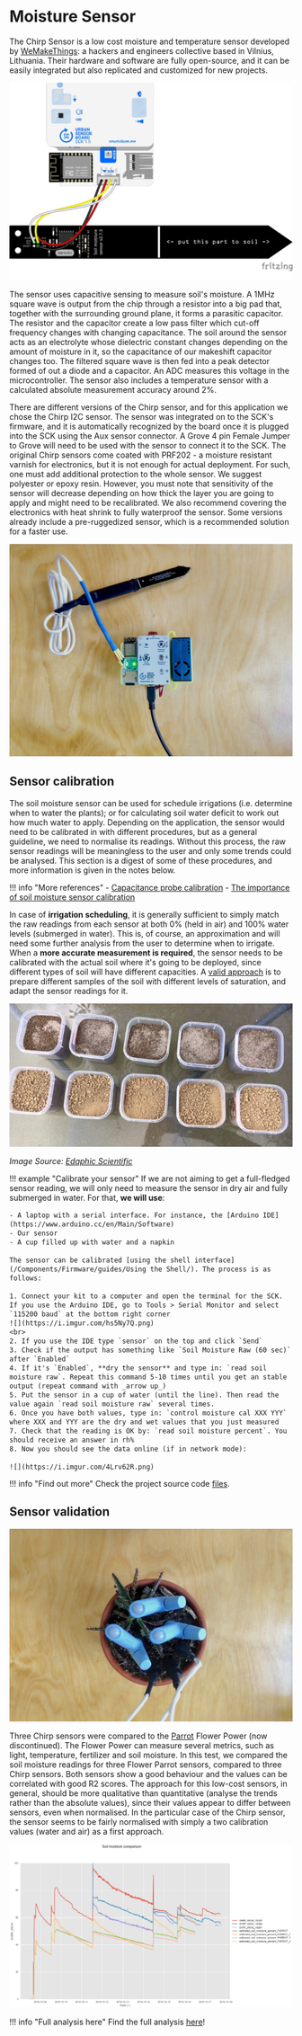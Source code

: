 # Moisture Sensor

The Chirp Sensor is a low cost moisture and temperature sensor developed by [WeMakeThings](https://wemakethings.net/chirp/): a hackers and engineers collective based in Vilnius, Lithuania. Their hardware and software are fully open-source, and it can be easily integrated but also replicated and customized for new projects. 

![Chirp](/assets/images/chirp.png)

The sensor uses capacitive sensing to measure soil's moisture. A 1MHz square wave is output from the chip through a resistor into a big pad that, together with the surrounding ground plane, it forms a parasitic capacitor. The resistor and the capacitor create a low pass filter which cut-off frequency changes with changing capacitance. The soil around the sensor acts as an electrolyte whose dielectric constant changes depending on the amount of moisture in it, so the capacitance of our makeshift capacitor changes too. The filtered square wave is then fed into a peak detector formed of out a diode and a capacitor. An ADC measures this voltage in the microcontroller. The sensor also includes a temperature sensor with a calculated absolute measurement accuracy around 2%.

There are different versions of the Chirp sensor, and for this application we chose the Chirp I2C sensor. The sensor was integrated on to the SCK's firmware, and it is automatically recognized by the board once it is plugged into the SCK using the Aux sensor connector. A Grove 4 pin Female Jumper to Grove will need to be used with the sensor to connect it to the SCK. The original Chirp sensors come coated with PRF202 - a moisture resistant varnish for electronics, but it is not enough for actual deployment. For such, one must add additional protection to the whole sensor. We suggest polyester or epoxy resin. However, you must note that sensitivity of the sensor will decrease depending on how thick the layer you are going to apply and might need to be recalibrated. We also recommend covering the electronics with heat shrink to fully waterproof the sensor. Some versions already include a pre-ruggedized sensor, which is a recommended solution for a faster use.

![](/assets/images/chirp_01.jpg)

## Sensor calibration

The soil moisture sensor can be used for schedule irrigations (i.e. determine when to water the plants); or for calculating soil water deficit to work out how much water to apply. Depending on the application, the sensor would need to be calibrated in with different procedures, but as a general guideline, we need to normalise its readings. Without this process, the raw sensor readings will be meaningless to the user and only some trends could be analysed. This section is a digest of some of these procedures, and more information is given in the notes below.

!!! info "More references"
    - [Capacitance probe calibration](https://www.daf.qld.gov.au/__data/assets/pdf_file/0018/55170/Capacitance-Probe-Calibration.pdf)
    - [The importance of soil moisture sensor calibration](https://www.edaphic.com.au/soil-water-compendium/soil-moisture-sensor-calibration/)

In case of **irrigation scheduling**, it is generally sufficient to simply match the raw readings from each sensor at both 0% (held in air) and 100% water levels (submerged in water). This is, of course, an approximation and will need some further analysis from the user to determine when to irrigate. When a **more accurate measurement is required**, the sensor needs to be calibrated with the actual soil where it's going to be deployed, since different types of soil will have different capacities. A [valid approach](https://www.edaphic.com.au/soil-water-compendium/soil-moisture-sensor-calibration/) is to prepare different samples of the soil with different levels of saturation, and adapt the sensor readings for it.


![](/assets/images/calibration_soil_buckets.jpg)

_Image Source: [Edaphic Scientific](https://www.edaphic.com.au/soil-water-compendium/soil-moisture-sensor-calibration/)_

!!! example "Calibrate your sensor"
    If we are not aiming to get a full-fledged sensor reading, we will only need to measure the sensor in dry air and fully submerged in water. For that, **we will use**:

    - A laptop with a serial interface. For instance, the [Arduino IDE](https://www.arduino.cc/en/Main/Software)
    - Our sensor
    - A cup filled up with water and a napkin

    The sensor can be calibrated [using the shell interface](/Components/Firmware/guides/Using the Shell/). The process is as follows:

    1. Connect your kit to a computer and open the terminal for the SCK. If you use the Arduino IDE, go to Tools > Serial Monitor and select `115200 baud` at the bottom right corner
    ![](https://i.imgur.com/hs5Ny7Q.png)
    <br>
    2. If you use the IDE type `sensor` on the top and click `Send`
    3. Check if the output has something like `Soil Moisture Raw (60 sec)` after `Enabled`
    4. If it's `Enabled`, **dry the sensor** and type in: `read soil moisture raw`. Repeat this command 5-10 times until you get an stable output (repeat command with _arrow up_)
    5. Put the sensor in a cup of water (until the line). Then read the value again `read soil moisture raw` several times.
    6. Once you have both values, type in: `control moisture cal XXX YYY` where XXX and YYY are the dry and wet values that you just measured
    7. Check that the reading is OK by: `read soil moisture percent`. You should receive an answer in rh%
    8. Now you should see the data online (if in network mode):

    ![](https://i.imgur.com/4Lrv62R.png)

!!! info "Find out more"
    Check the project source code [files](https://github.com/fablabbcn/smartcitizen-grow/tree/master/soil-moisture).

## Sensor validation

![](/assets/images/chirp_02.jpg)

Three Chirp sensors were compared to the [Parrot](https://www.parrot.com/) Flower Power (now discontinued). The Flower Power can measure several metrics, such as light, temperature, fertilizer and soil moisture. In this test, we compared the soil moisture readings for three Flower Parrot sensors, compared to three Chirp sensors. Both sensors show a good behaviour and the values can be correlated with good R2 scores. The approach for this low-cost sensors, in general, should be more qualitative than quantitative (analyse the trends rather than the absolute values), since their values appear to differ between sensors, even when normalised. In the particular case of the Chirp sensor, the sensor seems to be fairly normalised with simply a two calibration values (water and air) as a first approach.

![](/assets/images/chirp_test.png)

!!! info "Full analysis here"
    Find the full analysis [here](https://github.com/fablabbcn/smartcitizen-iscape-data/raw/master/reports/development/1910_moisture_sensor_analysis.pdf)!